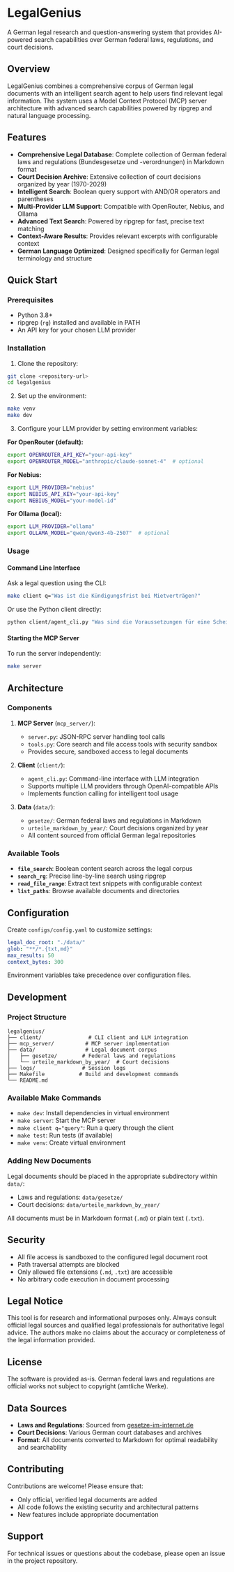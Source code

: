 # LegalGenius

A German legal research and question-answering system that provides AI-powered search capabilities over German federal laws, regulations, and court decisions.

## Overview

LegalGenius combines a comprehensive corpus of German legal documents with an intelligent search agent to help users find relevant legal information. The system uses a Model Context Protocol (MCP) server architecture with advanced search capabilities powered by ripgrep and natural language processing.

## Features

- **Comprehensive Legal Database**: Complete collection of German federal laws and regulations (Bundesgesetze und -verordnungen) in Markdown format
- **Court Decision Archive**: Extensive collection of court decisions organized by year (1970-2029)
- **Intelligent Search**: Boolean query support with AND/OR operators and parentheses
- **Multi-Provider LLM Support**: Compatible with OpenRouter, Nebius, and Ollama
- **Advanced Text Search**: Powered by ripgrep for fast, precise text matching
- **Context-Aware Results**: Provides relevant excerpts with configurable context
- **German Language Optimized**: Designed specifically for German legal terminology and structure

## Quick Start

### Prerequisites

- Python 3.8+
- ripgrep (`rg`) installed and available in PATH
- An API key for your chosen LLM provider

### Installation

1. Clone the repository:
```bash
git clone <repository-url>
cd legalgenius
```

2. Set up the environment:
```bash
make venv
make dev
```

3. Configure your LLM provider by setting environment variables:

**For OpenRouter (default):**
```bash
export OPENROUTER_API_KEY="your-api-key"
export OPENROUTER_MODEL="anthropic/claude-sonnet-4"  # optional
```

**For Nebius:**
```bash
export LLM_PROVIDER="nebius"
export NEBIUS_API_KEY="your-api-key"
export NEBIUS_MODEL="your-model-id"
```

**For Ollama (local):**
```bash
export LLM_PROVIDER="ollama"
export OLLAMA_MODEL="qwen/qwen3-4b-2507"  # optional
```

### Usage

#### Command Line Interface

Ask a legal question using the CLI:

```bash
make client q="Was ist die Kündigungsfrist bei Mietverträgen?"
```

Or use the Python client directly:

```bash
python client/agent_cli.py "Was sind die Voraussetzungen für eine Scheidung?"
```

#### Starting the MCP Server

To run the server independently:

```bash
make server
```

## Architecture

### Components

1. **MCP Server** (`mcp_server/`):
   - `server.py`: JSON-RPC server handling tool calls
   - `tools.py`: Core search and file access tools with security sandbox
   - Provides secure, sandboxed access to legal documents

2. **Client** (`client/`):
   - `agent_cli.py`: Command-line interface with LLM integration
   - Supports multiple LLM providers through OpenAI-compatible APIs
   - Implements function calling for intelligent tool usage

3. **Data** (`data/`):
   - `gesetze/`: German federal laws and regulations in Markdown
   - `urteile_markdown_by_year/`: Court decisions organized by year
   - All content sourced from official German legal repositories

### Available Tools

- **`file_search`**: Boolean content search across the legal corpus
- **`search_rg`**: Precise line-by-line search using ripgrep
- **`read_file_range`**: Extract text snippets with configurable context
- **`list_paths`**: Browse available documents and directories

## Configuration

Create `configs/config.yaml` to customize settings:

```yaml
legal_doc_root: "./data/"
glob: "**/*.{txt,md}"
max_results: 50
context_bytes: 300
```

Environment variables take precedence over configuration files.

## Development

### Project Structure

```
legalgenius/
├── client/               # CLI client and LLM integration
├── mcp_server/          # MCP server implementation
├── data/                # Legal document corpus
│   ├── gesetze/        # Federal laws and regulations
│   └── urteile_markdown_by_year/  # Court decisions
├── logs/               # Session logs
├── Makefile           # Build and development commands
└── README.md
```

### Available Make Commands

- `make dev`: Install dependencies in virtual environment
- `make server`: Start the MCP server
- `make client q="query"`: Run a query through the client
- `make test`: Run tests (if available)
- `make venv`: Create virtual environment

### Adding New Documents

Legal documents should be placed in the appropriate subdirectory within `data/`:
- Laws and regulations: `data/gesetze/`
- Court decisions: `data/urteile_markdown_by_year/`

All documents must be in Markdown format (`.md`) or plain text (`.txt`).

## Security

- All file access is sandboxed to the configured legal document root
- Path traversal attempts are blocked
- Only allowed file extensions (`.md`, `.txt`) are accessible
- No arbitrary code execution in document processing

## Legal Notice

This tool is for research and informational purposes only. Always consult official legal sources and qualified legal professionals for authoritative legal advice. The authors make no claims about the accuracy or completeness of the legal information provided.

## License

The software is provided as-is. German federal laws and regulations are official works not subject to copyright (amtliche Werke).

## Data Sources

- **Laws and Regulations**: Sourced from [gesetze-im-internet.de](http://www.gesetze-im-internet.de/)
- **Court Decisions**: Various German court databases and archives
- **Format**: All documents converted to Markdown for optimal readability and searchability

## Contributing

Contributions are welcome! Please ensure that:
- Only official, verified legal documents are added
- All code follows the existing security and architectural patterns
- New features include appropriate documentation

## Support

For technical issues or questions about the codebase, please open an issue in the project repository.